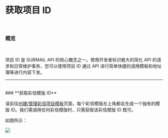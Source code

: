 # 获取项目 ID


<br>

### **概览**

<br>


项目 ID 是 SUBMAIL API 的核心概念之一。使用开发者标识极大的简化 API 的请求和日常维护事务，您可以使用项目 ID 通过 API 进行简单快捷的调用模板和地址簿等进行内容下发。 

---

<br>
### **获取彩信模版 ID**
<br>

请前往[创建/管理彩信项目模板](https://www.mysubmail.com/console/mms/templates)页面，每个彩信模版左上角都会生成一个独有的模版 ID。我们需调用任何彩信模版时，只需获取该彩信模版 ID 既可。


如图所示：

![](https://libraries.mysubmail.com/public/99040a5a4bb73c0f8ab0495dae84a27f/images/7612484bf9bf82086ab061db1c2ad77a.png)

